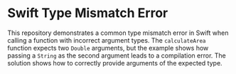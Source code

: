 # Swift Type Mismatch Error

This repository demonstrates a common type mismatch error in Swift when calling a function with incorrect argument types. The `calculateArea` function expects two `Double` arguments, but the example shows how passing a `String` as the second argument leads to a compilation error.  The solution shows how to correctly provide arguments of the expected type.